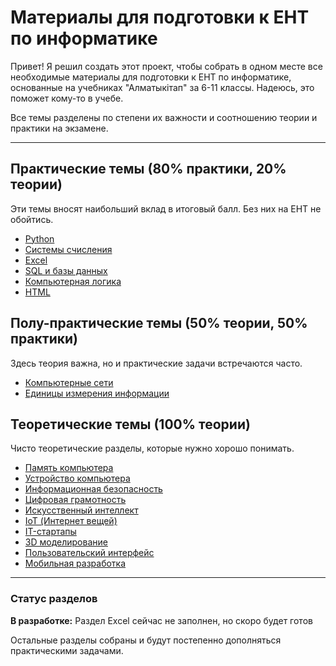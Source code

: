 # Материалы для подготовки к ЕНТ по информатике

Привет! Я решил создать этот проект, чтобы собрать в одном месте все необходимые материалы для подготовки к ЕНТ по информатике, основанные на учебниках "Алматыкітап" за 6-11 классы. Надеюсь, это поможет кому-то в учебе.

Все темы разделены по степени их важности и соотношению теории и практики на экзамене.

---

## Практические темы (80% практики, 20% теории)
Эти темы вносят наибольший вклад в итоговый балл. Без них на ЕНТ не обойтись.

*   [Python](./python.md)
*   [Системы счисления](./системы_счисления.md)
*   [Excel](./excel.md)
*   [SQL и базы данных](./sql_и_базы_данных.md)
*   [Компьютерная логика](./логика.md)
*   [HTML](./html.md)

## Полу-практические темы (50% теории, 50% практики)
Здесь теория важна, но и практические задачи встречаются часто.

*   [Компьютерные сети](./сети.md)
*   [Единицы измерения информации](./измерения.md)

## Теоретические темы (100% теории)
Чисто теоретические разделы, которые нужно хорошо понимать.

*   [Память компьютера](./память.md)
*   [Устройство компьютера](./устройство.md)
*   [Информационная безопасность](./безопасность.md)
*   [Цифровая грамотность](./цифровая_грамотность.md)
*   [Искусственный интеллект](./искусственный_интеллект.md)
*   [IoT (Интернет вещей)](./IoT.md)
*   [IT-стартапы](./IT_startup.md)
*   [3D моделирование](./3D_моделирование.md)
*   [Пользовательский интерфейс](./интерфейс.md)
*   [Мобильная разработка](./мобильная_разработка.md)

---

### Статус разделов

**В разработке:**
Раздел Excel сейчас не заполнен, но скоро будет готов

Остальные разделы собраны и будут постепенно дополняться практическими задачами.

